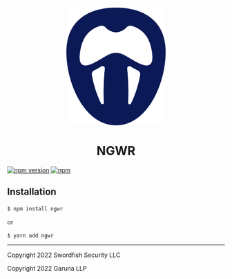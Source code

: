 <p align="center">
  <a href="http://garuna.dev">
    <img width="230" src="logo.svg">
  </a>
</p>

<h1 align="center">
NGWR
</h1>

[![npm version](https://badge.fury.io/js/ngwr.svg)](https://www.npmjs.com/package/ngwr)
[![npm](https://img.shields.io/npm/dm/ngwr.svg?maxAge=2592000)](https://www.npmjs.com/package/ngwr)

## Installation
```bash
$ npm install ngwr
```

or

```bash
$ yarn add ngwr
```

---


Copyright 2022 Swordfish Security LLC

Copyright 2022 Garuna LLP

